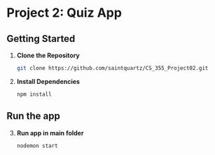 # Project 2: Quiz App

## Getting Started

1. **Clone the Repository**
   ```bash
   git clone https://github.com/saintquartz/CS_355_Project02.git
   ```
2. **Install Dependencies**
   ```bash
   npm install
   ```

## Run the app

3. **Run app in main folder**
   ```bash
   nodemon start
   ```
